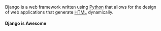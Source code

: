 
Django is a web framework written using [Python](/wiki/Python) that allows for the design of web applications that generate [HTML](/wiki/HTML) dynamically.







#### Django is Awesome